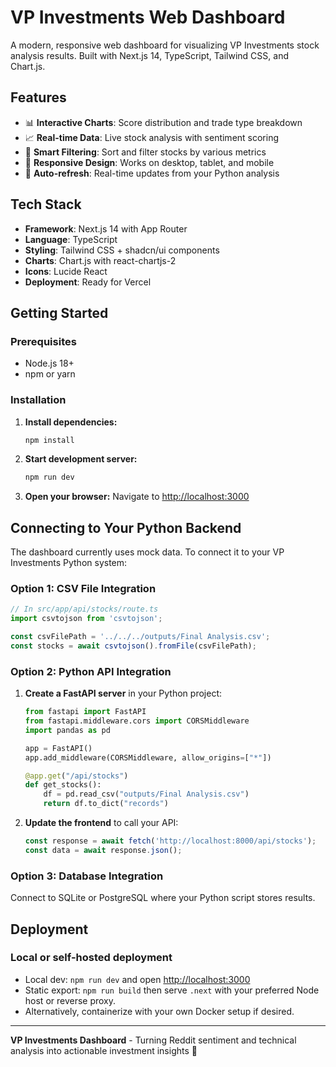 # VP Investments Web Dashboard

A modern, responsive web dashboard for visualizing VP Investments stock analysis results. Built with Next.js 14, TypeScript, Tailwind CSS, and Chart.js.

## Features

- 📊 **Interactive Charts**: Score distribution and trade type breakdown
- 📈 **Real-time Data**: Live stock analysis with sentiment scoring
- 🎯 **Smart Filtering**: Sort and filter stocks by various metrics
- 📱 **Responsive Design**: Works on desktop, tablet, and mobile
- 🔄 **Auto-refresh**: Real-time updates from your Python analysis

## Tech Stack

- **Framework**: Next.js 14 with App Router
- **Language**: TypeScript
- **Styling**: Tailwind CSS + shadcn/ui components
- **Charts**: Chart.js with react-chartjs-2
- **Icons**: Lucide React
- **Deployment**: Ready for Vercel

## Getting Started

### Prerequisites

- Node.js 18+
- npm or yarn

### Installation

1. **Install dependencies:**

   ```bash
   npm install
   ```

2. **Start development server:**

   ```bash
   npm run dev
   ```

3. **Open your browser:**
   Navigate to [http://localhost:3000](http://localhost:3000)

## Connecting to Your Python Backend

The dashboard currently uses mock data. To connect it to your VP Investments Python system:

### Option 1: CSV File Integration

```typescript
// In src/app/api/stocks/route.ts
import csvtojson from 'csvtojson';

const csvFilePath = '../../../outputs/Final Analysis.csv';
const stocks = await csvtojson().fromFile(csvFilePath);
```

### Option 2: Python API Integration

1. **Create a FastAPI server** in your Python project:

   ```python
   from fastapi import FastAPI
   from fastapi.middleware.cors import CORSMiddleware
   import pandas as pd
   
   app = FastAPI()
   app.add_middleware(CORSMiddleware, allow_origins=["*"])
   
   @app.get("/api/stocks")
   def get_stocks():
       df = pd.read_csv("outputs/Final Analysis.csv")
       return df.to_dict("records")
   ```

2. **Update the frontend** to call your API:

   ```typescript
   const response = await fetch('http://localhost:8000/api/stocks');
   const data = await response.json();
   ```

### Option 3: Database Integration

Connect to SQLite or PostgreSQL where your Python script stores results.

## Deployment

### Local or self-hosted deployment

- Local dev: `npm run dev` and open <http://localhost:3000>
- Static export: `npm run build` then serve `.next` with your preferred Node host or reverse proxy.
- Alternatively, containerize with your own Docker setup if desired.

---

**VP Investments Dashboard** - Turning Reddit sentiment and technical analysis into actionable investment insights 🚀
